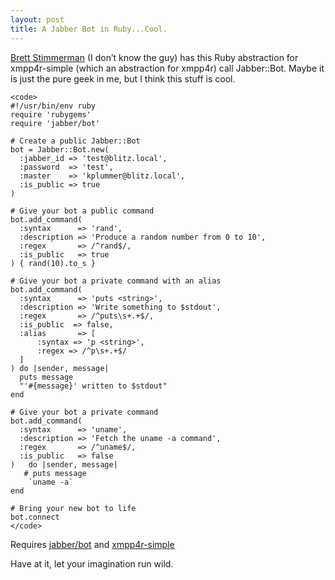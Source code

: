 ```yaml
---
layout: post
title: A Jabber Bot in Ruby...Cool.
---
```


[Brett Stimmerman](http://www.socket7.net) (I don’t know the guy) has
this Ruby abstraction for xmpp4r-simple (which an abstraction for
xmpp4r) call Jabber::Bot. Maybe it is just the pure geek in me, but I
think this stuff is cool.

    <code>
    #!/usr/bin/env ruby
    require 'rubygems'
    require 'jabber/bot'

    # Create a public Jabber::Bot
    bot = Jabber::Bot.new(
      :jabber_id => 'test@blitz.local', 
      :password  => 'test', 
      :master    => 'kplummer@blitz.local',
      :is_public => true
    )

    # Give your bot a public command
    bot.add_command(
      :syntax      => 'rand',
      :description => 'Produce a random number from 0 to 10',
      :regex       => /^rand$/,
      :is_public   => true
    ) { rand(10).to_s }

    # Give your bot a private command with an alias
    bot.add_command(
      :syntax      => 'puts <string>',
      :description => 'Write something to $stdout',
      :regex       => /^puts\s+.+$/,
      :is_public  => false,
      :alias       => [ 
          :syntax => 'p <string>', 
          :regex => /^p\s+.+$/
      ]
    ) do |sender, message|
      puts message
      "'#{message}' written to $stdout"
    end

    # Give your bot a private command
    bot.add_command(
      :syntax      => 'uname',
      :description => 'Fetch the uname -a command',
      :regex       => /^uname$/,
      :is_public   => false
    )   do |sender, message|
       # puts message
        `uname -a`
    end

    # Bring your new bot to life
    bot.connect
    </code>

Requires [jabber/bot](http://socket7.net/software/jabber-bot) and
[xmpp4r-simple](http://xmpp4r-simple.rubyforge.org/)

Have at it, let your imagination run wild.
